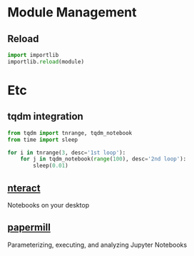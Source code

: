 # Module Management

## Reload

```python
import importlib
importlib.reload(module)
```

# Etc
## tqdm integration

```python
from tqdm import tnrange, tqdm_notebook
from time import sleep

for i in tnrange(3, desc='1st loop'):
    for j in tqdm_notebook(range(100), desc='2nd loop'):
        sleep(0.01)
```

## [nteract](https://nteract.io/desktop)

Notebooks on your desktop

## [papermill](https://github.com/nteract/papermill)

Parameterizing, executing, and analyzing Jupyter Notebooks
